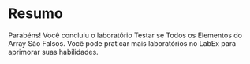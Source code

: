 # Resumo

Parabéns! Você concluiu o laboratório Testar se Todos os Elementos do Array São Falsos. Você pode praticar mais laboratórios no LabEx para aprimorar suas habilidades.
